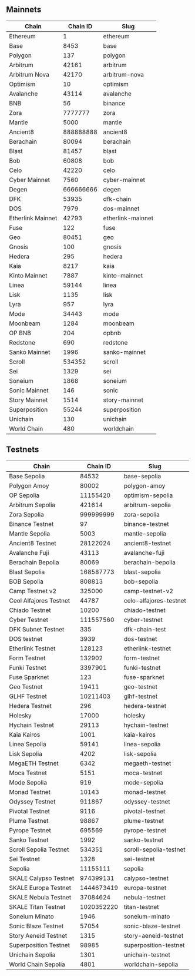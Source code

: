 ## Mainnets

| Chain | Chain ID | Slug |
| ----- | -------- | ---- |
| Ethereum | 1 | ethereum |
| Base | 8453 | base |
| Polygon | 137 | polygon |
| Arbitrum | 42161 | arbitrum |
| Arbitrum Nova | 42170 | arbitrum-nova |
| Optimism | 10 | optimism |
| Avalanche | 43114 | avalanche |
| BNB | 56 | binance |
| Zora | 7777777 | zora |
| Mantle | 5000 | mantle |
| Ancient8 | 888888888 | ancient8 |
| Berachain | 80094 | berachain |
| Blast | 81457 | blast |
| Bob | 60808 | bob |
| Celo | 42220 | celo |
| Cyber Mainnet | 7560 | cyber-mainnet |
| Degen | 666666666 | degen |
| DFK | 53935 | dfk-chain |
| DOS | 7979 | dos-mainnet |
| Etherlink Mainnet | 42793 | etherlink-mainnet |
| Fuse | 122 | fuse |
| Geo | 80451 | geo |
| Gnosis | 100 | gnosis |
| Hedera | 295 | hedera |
| Kaia | 8217 | kaia |
| Kinto Mainnet | 7887 | kinto-mainnet |
| Linea | 59144 | linea |
| Lisk | 1135 | lisk |
| Lyra | 957 | lyra |
| Mode | 34443 | mode |
| Moonbeam | 1284 | moonbeam |
| OP BNB | 204 | opbnb |
| Redstone | 690 | redstone |
| Sanko Mainnet | 1996 | sanko-mainnet |
| Scroll | 534352 | scroll |
| Sei | 1329 | sei |
| Soneium | 1868 | soneium |
| Sonic Mainnet | 146 | sonic |
| Story Mainnet | 1514 | story-mainnet |
| Superposition | 55244 | superposition |
| Unichain | 130 | unichain |
| World Chain | 480 | worldchain |

## Testnets

| Chain | Chain ID | Slug |
| ----- | -------- | ---- |
| Base Sepolia | 84532 | base-sepolia |
| Polygon Amoy | 80002 | polygon-amoy |
| OP Sepolia | 11155420 | optimism-sepolia |
| Arbitrum Sepolia | 421614 | arbitrum-sepolia |
| Zora Sepolia | 999999999 | zora-sepolia |
| Binance Testnet | 97 | binance-testnet |
| Mantle Sepolia | 5003 | mantle-sepolia |
| Ancient8 Testnet | 28122024 | ancient8-testnet |
| Avalanche Fuji | 43113 | avalanche-fuji |
| Berachain Bepolia | 80069 | berachain-bepolia |
| Blast Sepolia | 168587773 | blast-sepolia |
| BOB Sepolia | 808813 | bob-sepolia |
| Camp Testnet v2 | 325000 | camp-testnet-v2 |
| Ceol Alfajores Testnet | 44787 | celo-alfajores-testnet |
| Chiado Testnet | 10200 | chiado-testnet |
| Cyber Testnet | 111557560 | cyber-testnet |
| DFK Subnet Testnet | 335 | dfk-chain-test |
| DOS testnet | 3939 | dos-testnet |
| Etherlink Testnet | 128123 | etherlink-testnet |
| Form Testnet | 132902 | form-testnet |
| Funki Testnet | 3397901 | funki-testnet |
| Fuse Sparknet | 123 | fuse-sparknet |
| Geo Testnet | 19411 | geo-testnet |
| GLHF Testnet | 10211403 | glhf-testnet |
| Hedera Testnet | 296 | hedera-testnet |
| Holesky | 17000 | holesky |
| Hychain Testnet | 29113 | hychain-testnet |
| Kaia Kairos | 1001 | kaia-kairos |
| Linea Sepolia | 59141 | linea-sepolia |
| Lisk Sepolia | 4202 | lisk-sepolia |
| MegaETH Testnet | 6342 | megaeth-testnet |
| Moca Testnet | 5151 | moca-testnet |
| Mode Sepolia | 919 | mode-sepolia |
| Monad Testnet | 10143 | monad-testnet |
| Odyssey Testnet | 911867 | odyssey-testnet |
| Pivotal Testnet | 9116 | pivotal-testnet |
| Plume Testnet | 98867 | plume-testnet |
| Pyrope Testnet | 695569 | pyrope-testnet |
| Sanko Testnet | 1992 | sanko-testnet |
| Scroll Sepolia Testnet | 534351 | scroll-sepolia-testnet |
| Sei Testnet | 1328 | sei-testnet |
| Sepolia | 11155111 | sepolia |
| SKALE Calypso Testnet | 974399131 | calypso-testnet |
| SKALE Europa Testnet | 1444673419 | europa-testnet |
| SKALE Nebula Testnet | 37084624 | nebula-testnet |
| SKALE Titan Testnet | 1020352220 | titan-testnet |
| Soneium Minato | 1946 | soneium-minato |
| Sonic Blaze Testnet | 57054 | sonic-blaze-testnet |
| Story Aeneid Testnet | 1315 | story-aeneid-testnet |
| Superposition Testnet | 98985 | superposition-testnet |
| Unichain Sepolia | 1301 | unichain-testnet |
| World Chain Sepolia | 4801 | worldchain-sepolia |
